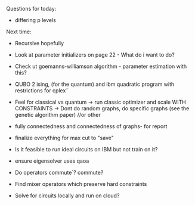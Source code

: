 Questions for today:


- differing p levels


Next time:
- Recursive hopefully
- Look at parameter initializers on page 22 - What do i want to do?
- Check ut goemanns-williamson algorithm  - parameter estimation with this?
- QUBO 2 ising, (for the quantum) and ibm quadratic program with restrictions for cplex¨
- Feel for classical vs quantum -> run classic optimizer and scale WITH CONSTRAINTS
-> Dont do random graphs, do specific graphs (see the genetic algorithm paper) //or other
- fully connectedness and connectedness of graphs- for report

- finalize everything for max cut to "save" 
- Is it feasible to run ideal circuits on IBM but not train on it?
- ensure eigensolver uses qaoa
- Do operators commute`? commute?
- Find mixer operators which preserve hard constraints
- Solve for circuits locally and run on cloud?